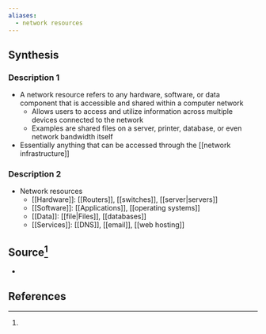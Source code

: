 ```yaml
---
aliases:
  - network resources
---
```

## Synthesis
### Description 1
- A network resource refers to any hardware, software, or data component that is accessible and shared within a computer network
	- Allows users to access and utilize information across multiple devices connected to the network
	- Examples are shared files on a server, printer, database, or even network bandwidth itself
- Essentially anything that can be accessed through the [[network infrastructure]]
### Description 2
- Network resources
	- [[Hardware]]: [[Routers]], [[switches]], [[server|servers]]
	- [[Software]]: [[Applications]], [[operating systems]]
	- [[Data]]: [[file|Files]], [[databases]]
	- [[Services]]: [[DNS]], [[email]], [[web hosting]]
## Source[^1]
- 
## References

[^1]: 
